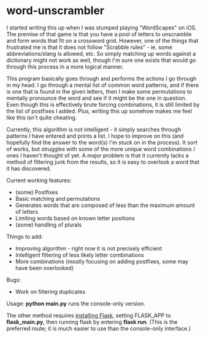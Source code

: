 # word-unscrambler

I started writing this up when I was stumped playing "WordScapes" on iOS.  The premise of that game is that you have a pool of letters to unscramble and form words that fit on a crossword grid.  However, one of the things that frustrated me is that it does not follow "Scrabble rules" - ie. some abbreviations/slang is allowed, etc.  So simply matching up words against a dictionary might not work as well, though I'm sure one exists that would go through this process in a more logical manner.

This program basically goes through and performs the actions I go through in my head.  I go through a mental list of common word patterns, and if there is one that is found in the given letters, then I make some permutations to mentally pronounce the word and see if it might be the one in question.  Even though this is effectively brute forcing combinations, it is still limited by the list of postfixes I added.  Plus, writing this up somehow makes me feel like this isn't quite cheating.

Currently, this algorithm is not intelligent - it simply searches through patterns I have entered and prints a list.  I hope to improve on this (and hopefully find the answer to the word(s) I'm stuck on in the process).  It sort of works, but struggles with some of the more unique word combinations / ones I haven't thought of yet.  A major problem is that it currently lacks a method of filtering junk from the results, so it is easy to overlook a word that it has discovered.

Current working features:
- (some) Postfixes
- Basic matching and permutations
- Generates words that are composed of less than the maximum amount of letters
- Limiting words based on known letter positions
- (some) handling of plurals

Things to add:
- Improving algorithm - right now it is not precisely efficient
- Intelligent filtering of less likely letter combinations
- More combinations (mostly focusing on adding postfixes, some may have been overlooked)

Bugs:
- Work on filtering duplicates

Usage:
<b>python main.py</b> runs the console-only version.

The other method requires <a href="http://flask.pocoo.org/">installing Flask</a>, setting FLASK_APP to <b>flask_main.py</b>, then running flask by entering <b>flask run</b>. (This is the preferred route; it is much easier to use than the console-only interface.)
